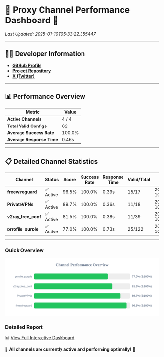 # 🌟 Proxy Channel Performance Dashboard 🌟

_Last Updated: 2025-01-10T05:33:22.355447_

---

## 👩‍💻 Developer Information

- **[GitHub Profile](https://github.com/4n0nymou3)**  
- **[Project Repository](https://github.com/4n0nymou3/multi-proxy-config-fetcher)**  
- **[X (Twitter)](https://x.com/4n0nymou3)**  

---

## 📊 Performance Overview

| Metric                | Value       |
|-----------------------|-------------|
| **Active Channels**   | 4 / 4       |
| **Total Valid Configs** | 62          |
| **Average Success Rate** | 100.0%      |
| **Average Response Time** | 0.46s       |

---

## 📋 Detailed Channel Statistics

| Channel          | Status     | Score  | Success Rate | Response Time | Valid/Total | Last Success               |
|------------------|------------|--------|--------------|---------------|-------------|----------------------------|
| **freewireguard**  | ✅ Active  | 96.5%  | 100.0% | 0.39s         | 15/17       | 2025-01-10T05:33:22.354176 |
| **PrivateVPNs**  | ✅ Active  | 89.7%  | 100.0% | 0.36s         | 11/18       | 2025-01-10T05:33:21.934955 |
| **v2ray_free_conf**  | ✅ Active  | 81.5%  | 100.0% | 0.38s         | 11/39       | 2025-01-10T05:33:21.542836 |
| **prrofile_purple**  | ✅ Active  | 77.0%  | 100.0% | 0.73s         | 25/122       | 2025-01-10T05:33:21.110002 |

---

### Quick Overview
<div align="center">
  <a href="https://raw.githubusercontent.com/nullluser/NullRepo/refs/heads/main/assets/channel_stats_chart.svg">
    <img src="https://raw.githubusercontent.com/nullluser/NullRepo/refs/heads/main/assets/channel_stats_chart.svg" alt="Source Performance Statistics" width="800">
  </a>
</div>

### Detailed Report
📊 [View Full Interactive Dashboard](https://htmlpreview.github.io/?https://github.com/nullluser/NullRepo/blob/main/assets/performance_report.html)

🎉 **All channels are currently active and performing optimally!** 🎉
